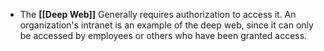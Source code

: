 - The **[[Deep Web]]** Generally requires authorization to access it. An organization's intranet is an example of the deep web, since it can only be accessed by employees or others who have been granted access. 